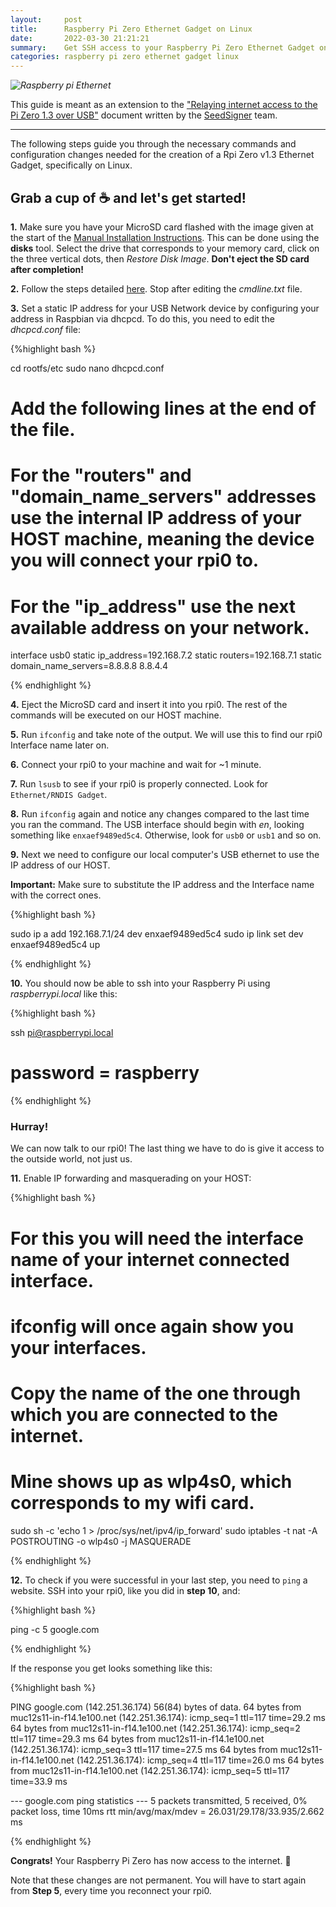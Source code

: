 ```yaml
---
layout:     post
title:      Raspberry Pi Zero Ethernet Gadget on Linux
date:       2022-03-30 21:21:21
summary:    Get SSH access to your Raspberry Pi Zero Ethernet Gadget on Linux 
categories: raspberry pi zero ethernet gadget linux
---
```


_![Raspberry pi Ethernet](/images/pi-ethernet.jpg)_

This guide is meant as an extension to the ["Relaying internet access to the Pi Zero 1.3 over USB"](https://github.com/SeedSigner/seedsigner/blob/main/docs/usb_relay.md) document written by the [SeedSigner](https://github.com/SeedSigner) team.

---

The following steps guide you through the necessary commands and configuration changes needed for the creation of a Rpi Zero v1.3 Ethernet Gadget, specifically on Linux.

## Grab a cup of :coffee: and let's get started! 

__1.__ Make sure you have your MicroSD card flashed with the image given at the start of the [Manual Installation Instructions](https://github.com/SeedSigner/seedsigner/blob/main/docs/manual_installation.md). This can be done using the __disks__ tool. Select the drive that corresponds to your memory card, click on the three vertical dots, then _Restore Disk Image_. __Don't eject the SD card after completion!__

__2.__ Follow the steps detailed [here](https://github.com/SeedSigner/seedsigner/blob/main/docs/usb_relay.md#relaying-internet-access-to-the-pi-zero-13-over-usb). Stop after editing the _cmdline.txt_ file. 

__3.__ Set a static IP address for your USB Network device by configuring your address in Raspbian via dhcpcd. To do this, you need to edit the _dhcpcd.conf_ file:

{%highlight bash %}

cd rootfs/etc
sudo nano dhcpcd.conf

# Add the following lines at the end of the file.
# For the "routers" and "domain_name_servers" addresses use the internal IP address of your HOST machine, meaning the device you will connect your rpi0 to.
# For the "ip_address" use the next available address on your network.

interface usb0
static ip_address=192.168.7.2
static routers=192.168.7.1
static domain_name_servers=8.8.8.8 8.8.4.4

{% endhighlight %}

__4.__ Eject the MicroSD card and insert it into you rpi0. The rest of the commands will be executed on our <span class="red">HOST</span> machine.

__5.__ Run `ifconfig` and take note of the output. We will use this to find our rpi0 Interface name later on.

__6.__ Connect your rpi0 to your machine and wait for ~1 minute.

__7.__ Run `lsusb` to see if your rpi0 is properly connected. Look for `Ethernet/RNDIS Gadget`.

__8.__ Run `ifconfig` again and notice any changes compared to the last time you ran the command. The USB interface should begin with _en_, looking something like `enxaef9489ed5c4`. Otherwise, look for `usb0` or `usb1` and so on.

__9.__ Next we need to configure our local computer's USB ethernet to use the IP address of our HOST. 

__Important:__ Make sure to substitute the IP address and the Interface name with the correct ones.

{%highlight bash %}

sudo ip a add 192.168.7.1/24 dev enxaef9489ed5c4
sudo ip link set dev enxaef9489ed5c4 up

{% endhighlight %}

__10.__ You should now be able to ssh into your Raspberry Pi using _raspberrypi.local_ like this:

{%highlight bash %}

ssh pi@raspberrypi.local

# password = raspberry

{% endhighlight %}

### Hurray! 

We can now talk to our rpi0!
The last thing we have to do is give it access to the outside world, not just us.

__11.__ Enable IP forwarding and masquerading on your <span class="red">HOST</span>:

{%highlight bash %}

# For this you will need the interface name of your internet connected interface.
# ifconfig will once again show you your interfaces.
# Copy the name of the one through which you are connected to the internet.
# Mine shows up as wlp4s0, which corresponds to my wifi card.

sudo sh -c 'echo 1 > /proc/sys/net/ipv4/ip_forward'
sudo iptables -t nat -A POSTROUTING -o wlp4s0 -j MASQUERADE

{% endhighlight %}

__12.__  To check if you were successful in your last step, you need to `ping` a website. SSH into your rpi0, like you did in __step 10__, and:

{%highlight bash %}

ping -c 5 google.com

{% endhighlight %}

If the response you get looks something like this: 

{%highlight bash %}

PING google.com (142.251.36.174) 56(84) bytes of data.
64 bytes from muc12s11-in-f14.1e100.net (142.251.36.174): icmp_seq=1 ttl=117 time=29.2 ms
64 bytes from muc12s11-in-f14.1e100.net (142.251.36.174): icmp_seq=2 ttl=117 time=29.3 ms
64 bytes from muc12s11-in-f14.1e100.net (142.251.36.174): icmp_seq=3 ttl=117 time=27.5 ms
64 bytes from muc12s11-in-f14.1e100.net (142.251.36.174): icmp_seq=4 ttl=117 time=26.0 ms
64 bytes from muc12s11-in-f14.1e100.net (142.251.36.174): icmp_seq=5 ttl=117 time=33.9 ms

--- google.com ping statistics ---
5 packets transmitted, 5 received, 0% packet loss, time 10ms
rtt min/avg/max/mdev = 26.031/29.178/33.935/2.662 ms


{% endhighlight %}

__Congrats!__ Your Raspberry Pi Zero has now access to the internet. :tada:

Note that these changes are not permanent. You will have to start again from __Step 5__, every time you reconnect your rpi0.




